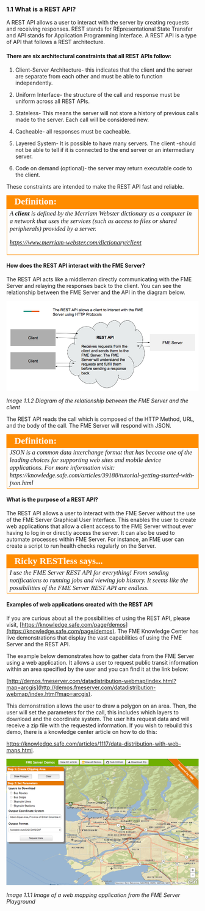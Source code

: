 ### 1.1 What is a REST API?

A REST API allows a user to interact with the server by creating
requests and receiving responses. REST stands for REpresentational State
Transfer and API stands for Application Programming Interface. A REST
API is a type of API that follows a REST architecture.

#### There are six architectural constraints that all REST APIs follow:

1.  Client-Server Architecture- this indicates that the client and the
   server are separate from each other and must be able to function independently.

2.  Uniform Interface- the structure of the call and response must be
    uniform across all REST APIs.

3.  Stateless- This means the server will not store a history of
    previous calls made to the server. Each call will be considered  new.

4.  Cacheable- all responses must be cacheable.

5.  Layered System- It is possible to have many servers. The client
    -should not be able to tell if it is connected to the end server or an intermediary server.

6.  Code on demand (optional)- the server may return executable code to
   the client.

These constraints are intended to make the REST API fast and reliable.

<!--Tip Section-->

<table style="border-spacing: 0px">
<tr>
<td style="vertical-align:middle;background-color:darkorange;border: 2px solid darkorange">
<i class="fa fa-info-circle fa-lg fa-pull-left fa-fw" style="color:white;padding-right: 12px;vertical-align:text-top"></i>
<span style="color:white;font-size:x-large;font-weight: bold;font-family:serif">Definition: </span>
</td>
</tr>

<tr>
<td style="border: 1px solid darkorange">
<span style="font-family:serif; font-style:italic; font-size:larger">
A <b>client</b> is defined by the Merriam Webster dictionary as a computer in a network that uses the services (such as access to files or shared peripherals) provided by a server.

https://www.merriam-webster.com/dictionary/client
</span>
</td>
</tr>
</table>

#### How does the REST API interact with the FME Server?

The REST API acts like a middleman directly communicating with the FME
Server and relaying the responses back to the client. You can see the
relationship between the FME Server and the API in the diagram below.

![](./Images/image1.1.2.REST.png)

*Image 1.1.2 Diagram of the relationship between the FME Server and the
client*

The REST API reads the call which is composed of the HTTP Method, URL, and
the body of the call. The FME Server will respond with JSON.

<!--Definition Section-->

<table style="border-spacing: 0px">
<tr>
<td style="vertical-align:middle;background-color:darkorange;border: 2px solid darkorange">
<i class="fa fa-info-circle fa-lg fa-pull-left fa-fw" style="color:white;padding-right: 12px;vertical-align:text-top"></i>
<span style="color:white;font-size:x-large;font-weight: bold;font-family:serif">Definition:</span>
</td>
</tr>

<tr>
<td style="border: 1px solid darkorange">
<span style="font-family:serif; font-style:italic; font-size:larger">
JSON is a common data interchange format that has become one of the leading choices for supporting web sites and mobile device applications. For more information visit: https://knowledge.safe.com/articles/39188/tutorial-getting-started-with-json.html
</span>
</td>
</tr>
</table>


#### What is the purpose of a REST API?

The REST API allows a user to interact with the FME Server without the
use of the FME Server Graphical User Interface. This enables the user to
create web applications that allow a client access to the FME Server
without ever having to log in or directly access the server. It can also
be used to automate processes within FME Server. For instance, an FME
user can create a script to run health checks regularly on the Server.

<table style="border-spacing: 0px">
<tr>
<td style="vertical-align:middle;background-color:darkorange;border: 2px solid darkorange">
<i class="fa fa-quote-left fa-lg fa-pull-left fa-fw" style="color:white;padding-right: 12px;vertical-align:text-top"></i>
<span style="color:white;font-size:x-large;font-weight: bold;font-family:serif">Ricky RESTless says...</span>
</td>
</tr>

<tr>
<td style="border: 1px solid darkorange">
<span style="font-family:serif; font-style:italic; font-size:larger">
I use the FME Server REST API for everything! From sending notifications to running jobs and viewing job history. It seems like the possibilities of the FME Server REST API are endless.

</span>
</td>
</tr>
</table>

#### Examples of web applications created with the REST API

If you are curious about all the possibilities of using the REST API,
please visit,
[https://knowledge.safe.com/page/demos](https://knowledge.safe.com/page/demos).
The FME Knowledge Center has live demonstrations that display the vast
capabilities of using the FME Server and the REST API.

The example below demonstrates how to gather data from the FME Server
using a web application. It allows a user to request
public transit information within an area specified by the user and you
can find it at the link below:

[http://demos.fmeserver.com/datadistribution-webmap/index.html?map=arcgis](http://demos.fmeserver.com/datadistribution-webmap/index.html?map=arcgis).

This demonstration allows the user to draw a polygon on an area. Then,
the user will set the parameters for the call, this includes which
layers to download and the coordinate system. The user hits request data
and will receive a zip file with the requested information. If you wish to rebuild this demo, there is a knowledge center article on how to do this:

https://knowledge.safe.com/articles/1117/data-distribution-with-web-maps.html.

![](./Images/image1.1.1WebApp.png)

*Image 1.1.1 Image of a web mapping application from the FME Server
Playground*
